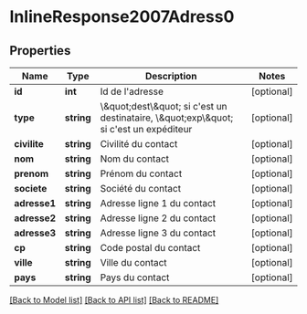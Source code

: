 # InlineResponse2007Adress0

## Properties
Name | Type | Description | Notes
------------ | ------------- | ------------- | -------------
**id** | **int** | Id de l&#x27;adresse | [optional] 
**type** | **string** | \\\&quot;dest\\\&quot; si c&#x27;est un destinataire, \\\&quot;exp\\\&quot; si c&#x27;est un expéditeur | [optional] 
**civilite** | **string** | Civilité du contact | [optional] 
**nom** | **string** | Nom du contact | [optional] 
**prenom** | **string** | Prénom du contact | [optional] 
**societe** | **string** | Société du contact | [optional] 
**adresse1** | **string** | Adresse ligne 1 du contact | [optional] 
**adresse2** | **string** | Adresse ligne 2 du contact | [optional] 
**adresse3** | **string** | Adresse ligne 3 du contact | [optional] 
**cp** | **string** | Code postal du contact | [optional] 
**ville** | **string** | Ville du contact | [optional] 
**pays** | **string** | Pays du contact | [optional] 

[[Back to Model list]](../../README.md#documentation-for-models) [[Back to API list]](../../README.md#documentation-for-api-endpoints) [[Back to README]](../../README.md)

